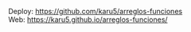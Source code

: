 Deploy: https://github.com/karu5/arreglos-funciones  
Web: https://karu5.github.io/arreglos-funciones/
